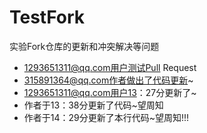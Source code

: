 # TestFork
实验Fork仓库的更新和冲突解决等问题
+ 1293651311@qq.com用户测试Pull Request
+ 315891364@qq.com作者做出了代码更新~
+ 1293651311@qq.com用户13：27分更新了~
+ 作者于13：38分更新了代码~望周知
+ 作者于14：29分更新了本行代码~望周知!!!

